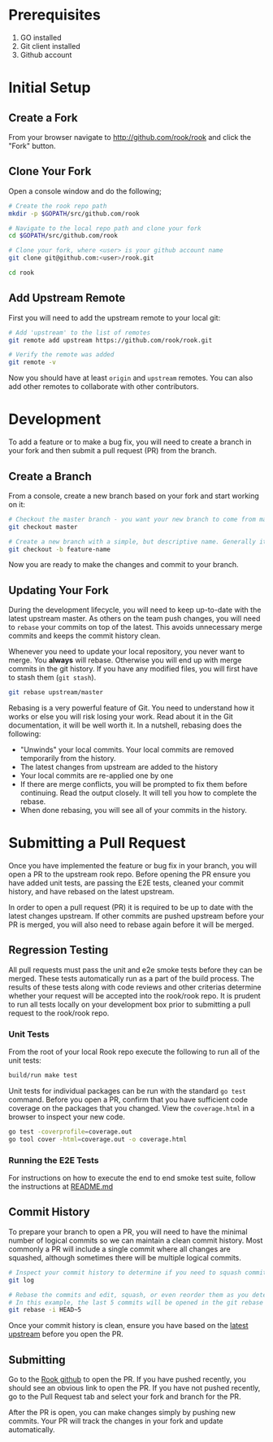 # Prerequisites
1. GO installed
2. Git client installed
3. Github account

# Initial Setup

## Create a Fork

From your browser navigate to <a href="https://github.com/rook/rook">http://github.com/rook/rook</a> and click the "Fork" button. 

## Clone Your Fork

Open a console window and do the following;
```bash
# Create the rook repo path
mkdir -p $GOPATH/src/github.com/rook

# Navigate to the local repo path and clone your fork
cd $GOPATH/src/github.com/rook

# Clone your fork, where <user> is your github account name
git clone git@github.com:<user>/rook.git

cd rook
```

## Add Upstream Remote
First you will need to add the upstream remote to your local git:
```bash
# Add 'upstream' to the list of remotes
git remote add upstream https://github.com/rook/rook.git

# Verify the remote was added
git remote -v
```
Now you should have at least `origin` and `upstream` remotes. You can also add other remotes to collaborate with other contributors.


# Development
To add a feature or to make a bug fix, you will need to create a branch in your fork and then submit a pull request (PR) from the branch.

## Create a Branch
From a console, create a new branch based on your fork and start working on it:
```bash
# Checkout the master branch - you want your new branch to come from master
git checkout master

# Create a new branch with a simple, but descriptive name. Generally it will be two to three words separated by dashes and without numbers.
git checkout -b feature-name
```

Now you are ready to make the changes and commit to your branch.

## Updating Your Fork
During the development lifecycle, you will need to keep up-to-date with the latest upstream master. As others on the team push changes, you will need to `rebase` your commits on top of the latest. This avoids unnecessary merge commits and keeps the commit history clean. 

Whenever you need to update your local repository, you never want to merge. You **always** will rebase. Otherwise you will end up with merge commits in the git history. If you have any modified files, you will first have to stash them (`git stash`).

```bash
git rebase upstream/master
```

Rebasing is a very powerful feature of Git. You need to understand how it works or else you will risk losing your work. Read about it in the Git documentation, it will be well worth it. In a nutshell, rebasing does the following:
- "Unwinds" your local commits. Your local commits are removed temporarily from the history.
- The latest changes from upstream are added to the history
- Your local commits are re-applied one by one
- If there are merge conflicts, you will be prompted to fix them before continuing. Read the output closely. It will tell you how to complete the rebase.
- When done rebasing, you will see all of your commits in the history.

# Submitting a Pull Request
Once you have implemented the feature or bug fix in your branch, you will open a PR to the upstream rook repo. Before opening the PR ensure you have added unit tests, are passing the E2E tests, cleaned your commit history, and have rebased on the latest upstream.

In order to open a pull request (PR) it is required to be up to date with the latest changes upstream. If other commits are pushed upstream before your PR is merged, you will also need to rebase again before it will be merged.

## Regression Testing
All pull requests must pass the unit and e2e smoke tests before they can be merged. These tests automatically
run as a part of the build process. The results of these tests along with code reviews and other criterias determine whether
your request will be accepted into the rook/rook repo. It is prudent to run all tests locally on your development box prior to submitting a pull request to the rook/rook repo.

### Unit Tests
From the root of your local Rook repo execute the following to run all of the unit tests:
```bash
build/run make test
```

Unit tests for individual packages can be run with the standard `go test` command. Before you open a PR, confirm that you have sufficient code coverage on the packages that you changed. View the `coverage.html` in a browser to inspect your new code.
```bash
go test -coverprofile=coverage.out
go tool cover -html=coverage.out -o coverage.html
```

### Running the E2E Tests
For instructions on how to execute the end to end smoke test suite, 
follow the instructions at 
<a href="https://github.com/rook/rook/blob/master/e2e/README.md">README.md</a>

## Commit History
To prepare your branch to open a PR, you will need to have the minimal number of logical commits so we can maintain
a clean commit history. Most commonly a PR will include a single commit where all changes are squashed, although
sometimes there will be multiple logical commits.
```bash
# Inspect your commit history to determine if you need to squash commits
git log

# Rebase the commits and edit, squash, or even reorder them as you determine will keep the history clean. 
# In this example, the last 5 commits will be opened in the git rebase tool.
git rebase -i HEAD~5
```

Once your commit history is clean, ensure you have based on the [latest upstream](#Updating-your-fork) before you open the PR.

## Submitting
Go to the [Rook github](https://www.github.com/rook/rook) to open the PR. If you have pushed recently, you should see an obvious link to open the PR. If you have not pushed recently, go to the Pull Request tab and select your fork and branch for the PR.

After the PR is open, you can make changes simply by pushing new commits. Your PR will track the changes in your fork and update automatically.
